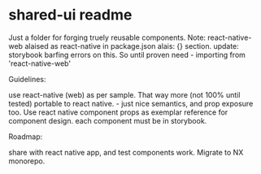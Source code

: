 # shared-ui readme

Just a folder for forging truely reusable components.
Note: react-native-web alaised as react-native in package.json alais: {} section.
update: storybook barfing errors on this. So until proven need - importing from 'react-native-web'

Guidelines:

use react-native (web) as per sample.
That way more (not 100% until tested) portable to react native. - just nice semantics,
and prop exposure too. Use react native component props as exemplar reference for component design.
each component must be in storybook.

Roadmap:

share with react native app, and test components work.
Migrate to NX monorepo.
